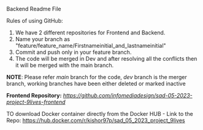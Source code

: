 Backend Readme File

Rules of using GitHub:

1. We have 2 different repositories for Frontend and Backend.
2. Name your branch as "feature/feature_name/Firstnameinitial_and_lastnameinitial"
3. Commit and push only in your feature branch.
4. The code will be merged in Dev and after resolving all the conflicts then it will be merged with the main branch.

**NOTE**: Please refer *main* branch for the code, *dev* branch is the merger branch, working branches have been either deleted or marked inactive

**Frontend Repository:** _https://github.com/infomediadesign/sad-05-2023-project-9lives-frontend_

TO download Docker container directly from the Docker HUB -
Link to the Repo: https://hub.docker.com/r/kishor97p/sad_05_2023_project_9lives
